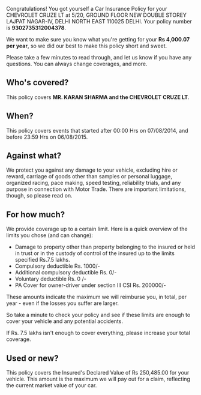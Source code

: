 Congratulations! You got yourself a Car Insurance Policy for your CHEVROLET CRUZE LT at 5/20, GROUND FLOOR NEW DOUBLE STOREY LAJPAT NAGAR-IV, DELHI NORTH EAST 110025 DELHI. Your policy number is **9302735312004378**.

We want to make sure you know what you're getting for your **Rs 4,000.07 per year**, so we did our best to make this policy short and sweet.

Please take a few minutes to read through, and let us know if you have any questions. You can always change coverages, and more.

## Who's covered?
This policy covers **MR. KARAN SHARMA and the CHEVROLET CRUZE LT**.

## When?
This policy covers events that started after 00:00 Hrs on 07/08/2014, and before 23:59 Hrs on 06/08/2015.

## Against what?
We protect you against any damage to your vehicle, excluding hire or reward, carriage of goods other than samples or personal luggage, organized racing, pace making, speed testing, reliability trials, and any purpose in connection with Motor Trade. There are important limitations, though, so please read on.

## For how much?
We provide coverage up to a certain limit. Here is a quick overview of the limits you chose (and can change):

- Damage to property other than property belonging to the insured or held in trust or in the custody of control of the insured up to the limits specified Rs.7.5 lakhs.
- Compulsory deductible Rs. 1000/-
- Additional compulsory deductible Rs. 0/-
- Voluntary deductible Rs. 0 /-
- PA Cover for owner-driver under section III CSI Rs. 200000/-

These amounts indicate the maximum we will reimburse you, in total, per year - even if the losses you suffer are larger.

So take a minute to check your policy and see if these limits are enough to cover your vehicle and any potential accidents.

If Rs. 7.5 lakhs isn't enough to cover everything, please increase your total coverage.

## Used or new?
This policy covers the Insured's Declared Value of Rs 250,485.00 for your vehicle. This amount is the maximum we will pay out for a claim, reflecting the current market value of your car.